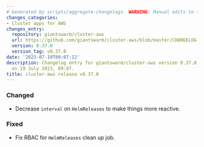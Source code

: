 ```yaml
---
# Generated by scripts/aggregate-changelogs. WARNING: Manual edits to this files will be overwritten.
changes_categories:
- Cluster apps for AWS
changes_entry:
  repository: giantswarm/cluster-aws
  url: https://github.com/giantswarm/cluster-aws/blob/master/CHANGELOG.md#0370---2023-07-19
  version: 0.37.0
  version_tag: v0.37.0
date: '2023-07-19T09:07:12'
description: Changelog entry for giantswarm/cluster-aws version 0.37.0, published
  on 19 July 2023, 09:07.
title: cluster-aws release v0.37.0
---
```


### Changed
- Decrease `interval` on `HelmReleases` to make things more reactive.
### Fixed
- Fix RBAC for `HelmReleases` clean up job.
